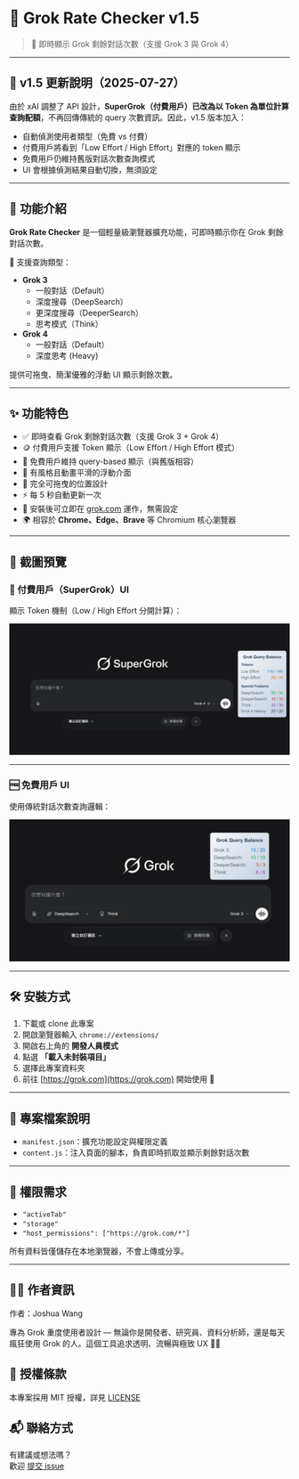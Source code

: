 
# 🌟 Grok Rate Checker v1.5

> 🔎 即時顯示 Grok 剩餘對話次數（支援 Grok 3 與 Grok 4）

---

## 📢 v1.5 更新說明（2025-07-27）

由於 xAI 調整了 API 設計，**SuperGrok（付費用戶）已改為以 Token 為單位計算查詢配額**，不再回傳傳統的 query 次數資訊。因此，v1.5 版本加入：

* 自動偵測使用者類型（免費 vs 付費）
* 付費用戶將看到「Low Effort / High Effort」對應的 token 顯示
* 免費用戶仍維持舊版對話次數查詢模式
* UI 會根據偵測結果自動切換，無須設定

---

## 📌 功能介紹

**Grok Rate Checker** 是一個輕量級瀏覽器擴充功能，可即時顯示你在 Grok 剩餘對話次數。

🧠 支援查詢類型：

* **Grok 3**
  * 一般對話（Default）
  * 深度搜尋（DeepSearch）
  * 更深度搜尋（DeeperSearch）
  * 思考模式（Think）
* **Grok 4**
  * 一般對話（Default）
  * 深度思考 (Heavy)

提供可拖曳、簡潔優雅的浮動 UI 顯示剩餘次數。

---

## ✨ 功能特色

* ✅ 即時查看 Grok 剩餘對話次數（支援 Grok 3 + Grok 4）
* 🪙 付費用戶支援 Token 顯示（Low Effort / High Effort 模式）
* 🔄 免費用戶維持 query-based 顯示（與舊版相容）
* 🎨 有風格且動畫平滑的浮動介面
* 🧲 完全可拖曳的位置設計
* ⚡ 每 5 秒自動更新一次
* 🧠 安裝後可立即在 [grok.com](https://grok.com) 運作，無需設定
* 🌍 相容於 **Chrome、Edge、Brave** 等 Chromium 核心瀏覽器

---

## 📸 截圖預覽

### 🔐 付費用戶（SuperGrok）UI

顯示 Token 機制（Low / High Effort 分開計算）：

![Grok Rate Checker screenshot](screenshot.png)

---

### 🆓 免費用戶 UI

使用傳統對話次數查詢邏輯：

![Grok Rate Checker screenshot2](screenshot2.png)

---

## 🛠 安裝方式

1. 下載或 clone 此專案
2. 開啟瀏覽器輸入 `chrome://extensions/`
3. 開啟右上角的 **開發人員模式**
4. 點選 **「載入未封裝項目」**
5. 選擇此專案資料夾
6. 前往 [https://grok.com](https://grok.com) 開始使用 🎉

---

## 🧩 專案檔案說明

* `manifest.json`：擴充功能設定與權限定義
* `content.js`：注入頁面的腳本，負責即時抓取並顯示剩餘對話次數

---

## 🔐 權限需求

* `"activeTab"`
* `"storage"`
* `"host_permissions": ["https://grok.com/*"]`

所有資料皆僅儲存在本地瀏覽器，不會上傳或分享。

---

## 👨‍💻 作者資訊

作者：Joshua Wang

專為 Grok 重度使用者設計 — 無論你是開發者、研究員、資料分析師，還是每天瘋狂使用 Grok 的人。這個工具追求透明、流暢與極致 UX 🧠✨

## 📜 授權條款

本專案採用 MIT 授權，詳見 [LICENSE](./LICENSE)

## 📬 聯絡方式

有建議或想法嗎？  
歡迎 [提交 issue](https://github.com/JoshuaWang2211/grok-rate-checker/issues)
